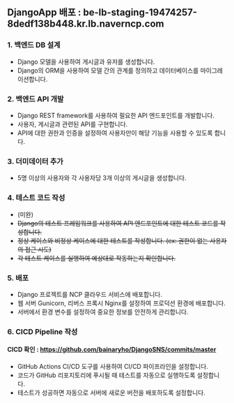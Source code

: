 ## **DjangoApp 배포 : be-lb-staging-19474257-8dedf138b448.kr.lb.naverncp.com**

### **1. 백엔드 DB 설계**  
  
- Django 모델을 사용하여 게시글과 유저를 생성합니다.  
- Django의 ORM을 사용하여 모델 간의 관계를 정의하고 데이터베이스를 마이그레이션합니다.  
  
### **2. 백엔드 API 개발**  
  
- Django REST framework를 사용하여 필요한 API 엔드포인트를 개발합니다.  
- 사용자, 게시글과 관련된 API를 구현합니다.  
- API에 대한 권한과 인증을 설정하여 사용자만이 해당 기능을 사용할 수 있도록 합니다.  
  
### **3. 더미데이터 추가**  

- 5명 이상의 사용자와 각 사용자당 3개 이상의 게시글을 생성합니다.  
  
### **4. 테스트 코드 작성**    
  
- (미완)  
- ~~Django의 테스트 프레임워크를 사용하여 API 엔드포인트에 대한 테스트 코드를 작성합니다.~~  
- ~~정상 케이스와 비정상 케이스에 대한 테스트를 작성합니다. (ex: 권한이 없는 사용자의 접근 시도)~~  
- ~~각 테스트 케이스를 실행하여 예상대로 작동하는지 확인합니다.~~  
   
### **5. 배포**  
  
- Django 프로젝트를 NCP 클라우드 서비스에 배포합니다. 
- 웹 서버 Gunicorn, 리버스 프록시 Nginx를 설정하여 프로덕션 환경에 배포합니다.  
- 서버에서 환경 변수를 설정하여 중요한 정보를 안전하게 관리합니다.  
  
### **6. CICD Pipeline 작성**  

#### **CICD 확인 : https://github.com/bainaryho/DjangoSNS/commits/master**
  
- GitHub Actions CI/CD 도구를 사용하여 CI/CD 파이프라인을 설정합니다.  
- 코드가 GitHub 리포지토리에 푸시될 때 테스트를 자동으로 실행하도록 설정합니다.  
- 테스트가 성공하면 자동으로 서버에 새로운 버전을 배포하도록 설정합니다.   